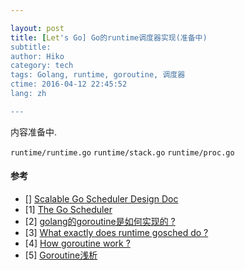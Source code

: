 ```yaml
---

layout: post  
title: [Let's Go] Go的runtime调度器实现(准备中)  
subtitle:   
author: Hiko  
category: tech
tags: Golang, runtime, goroutine, 调度器  
ctime: 2016-04-12 22:45:52  
lang: zh  

---
```


内容准备中.

`runtime/runtime.go`
`runtime/stack.go`
`runtime/proc.go`

#### 参考

- [] [Scalable Go Scheduler Design Doc](https://docs.google.com/document/d/1TTj4T2JO42uD5ID9e89oa0sLKhJYD0Y_kqxDv3I3XMw/edit)
- [1] [The Go Scheduler](http://morsmachine.dk/go-scheduler)  
- [2] [golang的goroutine是如何实现的 ?](https://www.zhihu.com/question/20862617)
- [3] [What exactly does runtime gosched do ?](http://stackoverflow.com/questions/13107958/what-exactly-does-runtime-gosched-do)
- [4] [How goroutine work ?](http://blog.nindalf.com/how-goroutines-work/)
- [5] [Goroutine浅析](http://www.cnblogs.com/yjf512/archive/2012/07/19/2599304.html) 